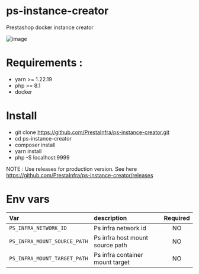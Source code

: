 # ps-instance-creator
Prestashop docker instance creator

![image](https://user-images.githubusercontent.com/16455155/201567154-65599d41-6cbf-4494-bc38-f1e0144f52fa.png)

# Requirements :

- yarn >= 1.22.19
- php >= 8.1
- docker

# Install

- git clone https://github.com/PrestaInfra/ps-instance-creator.git
- cd ps-instance-creator
- composer install
- yarn install
- php -S localhost:9999


NOTE : Use releases for production version. See here https://github.com/PrestaInfra/ps-instance-creator/releases

# Env vars

| Var                            | description                     | Required |
|:-------------------------------|:--------------------------------|:--------:|
| `PS_INFRA_NETWORK_ID`          | Ps infra network id             |    NO    |
| `PS_INFRA_MOUNT_SOURCE_PATH`   | Ps infra host mount source path |    NO    |
| `PS_INFRA_MOUNT_TARGET_PATH`   | Ps infra container mount target |    NO    |

